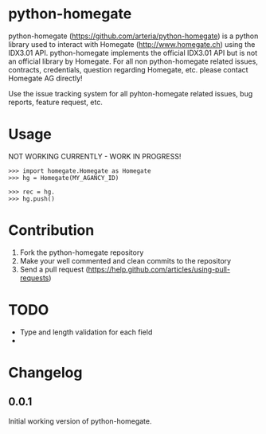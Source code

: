 python-homegate
===============

python-homegate (https://github.com/arteria/python-homegate) is a python library used to interact with Homegate (http://www.homegate.ch) using the IDX3.01 
API. python-homegate implements the official IDX3.01 API but is not an official library by Homegate. For all non python-homegate related issues, contracts, 
credentials, question regarding Homegate, etc. please contact Homegate AG directly! 

Use the issue tracking system for all pyhton-homegate related issues, bug reports, feature request, etc. 


Usage
=====

NOT WORKING CURRENTLY - WORK IN PROGRESS!

	>>> import homegate.Homegate as Homegate
	>>> hg = Homegate(MY_AGANCY_ID)
	
	>>> rec = hg.
	>>> hg.push()



Contribution
============

1. Fork the python-homegate repository
2. Make your well commented and clean commits to the repository
3. Send a pull request (https://help.github.com/articles/using-pull-requests)


TODO
====

- Type and length validation for each field
- 

Changelog
=========

0.0.1
-----

Initial working version of python-homegate. 
